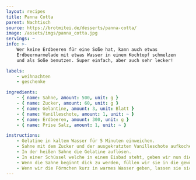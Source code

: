 ```yaml
---
layout: recipes
title: Panna Cotta
parent: Nachtisch
source: https://brotmitei.de/desserts/panna-cotta/
image: /assets/imgs/panna_cotta.jpg
servings: ~
info: >-
    Wer keine Erdbeeren für eine Soße hat, kann auch etwas
    Erdbeermarmelade mit etwas Wasser in einem Kochtopf schmelzen
    und als Soße benutzen. Super einfach, aber auch sehr lecker!

labels:
    - weihnachten
    - geschenke

ingredients:
    - { name: Sahne, amount: 500, unit: g }
    - { name: Zucker, amount: 60, unit: g }
    - { name: Gelantine, amount: 3, unit: Blatt }
    - { name: Vanilleschote, amount: 1, unit: ~ }
    - { name: Erdbeeren, amount: 300, unit: g }
    - { name: Prise Salz, amount: 1, unit: ~ }

instructions:
    - Gelatine in kaltem Wasser für 5 Minuten einweichen.
    - Sahne mit dem Zucker und der ausgekratzten Vanilleschote aufkochen.
    - In der heißen Sahne die Gelatine auflösen.
    - In einer Schüssel welche in einem Eisbad steht, geben wir nun die Sahne und kühlen sie unter leichtem Rühren herunter, dadurch erzielen wir, dass sich das Vanillemark nicht am Boden absetzt, sondern überall zu sehen ist.
    - Wenn die Sahne beginnt dick zu werden, füllen wir sie in die gewünschten Formen und kühlen sie für 3 Stunden komplett durch.
    - Wenn wir die Förmchen kurz in warmes Wasser geben, lassen sie sich besser stürzen. Mit frischen Erdbeeren servieren.
---
```

